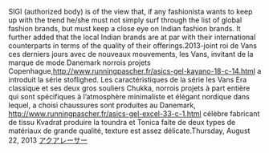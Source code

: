 SIGI (authorized body) is of the view that, if any fashionista wants to keep up with the trend he/she must not simply surf through the list of global fashion brands, but must keep a close eye on Indian fashion brands. It further added that the local Indian brands are at par with their international counterparts in terms of the quality of their offerings.2013-joint roi de Vans ces derniers jours avec de nouveaux mouvements, les Vans, invitant de la marque de mode Danemark norrois projets Copenhague,http://www.runningpascher.fr/asics-gel-kayano-18-c-14.html  a introduit la série stoflighed. Les caractéristiques de la série les Vans Era classique et ses deux gros souliers Chukka, norrois projets à part entière qui sont spécifiques à l’atmosphère minimaliste et élégant nordique dans lequel, a choisi chaussures sont produites au Danemark, http://www.runningpascher.fr/asics-gel-excel-33-c-1.html célèbre fabricant de tissu Kvadrat produire la toundra et Tonica faite de deux types de matériaux de grande qualité, texture est assez délicate.Thursday, August 22, 2013
 <a href="http://www.asianconnex.com/watchonlinejp.asp?cheap=products-c75.html" title="アクアレーサー">アクアレーサー</a>